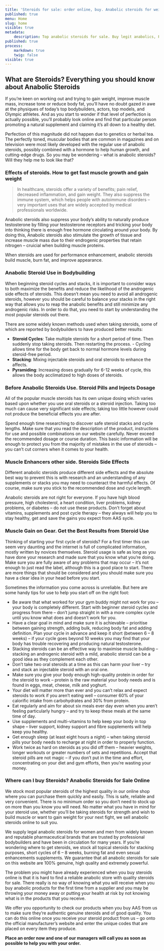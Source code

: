 ```yaml
---
title: 'Steroids for sale: order online, buy. Anabolic steroids for weight gain - results, effects.'
published: true
menu: Home
slug: home
visible: true
metadata:
    description: Top anabolic steroids for sale. Buy legit anabolics, PCT or supplementary solutions for the muscle gain by famous manufacturers. Order real steroids with no prescription on steroidline.com
published: true
process:
    markdown: true
    twig: false
visible: true
---
```


## **What are Steroids? Everything you should know about Anabolic Steroids**

If you’re keen on working out and trying to gain weight, improve muscle mass, increase tone or reduce body fat, you’ll have no doubt gazed in awe at the physiques of today’s top bodybuilders, actors, top models, and Olympic athletes. And as you start to wonder if that level of perfection is actually possible, you’ll probably look online and find that particular person promoting a natural supplement and claiming it’s all down to a healthy diet.

Perfection of this magnitude did not happen due to genetics or herbal tea. The perfectly toned, muscular bodies that are common in magazines and on television were most likely developed with the regular use of anabolic steroids, possibly combined with a hormone to help human growth, and cutting-edge drugs. So you may be wondering – what is anabolic steroids? Will they help me to look like that?

### **Effects of steroids. How to get fast muscle growth and gain weight**

> In healthcare, steroids offer a variety of benefits; pain relief, decreased inflammation, and gain weight. They also suppress the immune system, which helps people with autoimmune disorders – very important uses that are widely accepted by medical professionals worldwide.

Anabolic steroids also suppress your body’s ability to naturally produce testosterone by filling your testosterone receptors and tricking your body into thinking there is enough free hormone circulating around your body. By doing this, Anabolic steroids also stimulate the growth of tissue and increase muscle mass due to their endrogenic properties that retain nitrogen – cruicial when building muscle proteins.

When steroids are used for performance enhancement, anabolic steroids build muscle, burn fat, and improve appearance.

### **Anabolic Steroid Use in Bodybuilding**

When beginning steroid cycles and stacks, it is important to consider ways to both maximize the benefits and reduce the likelihood of the androgenic side effects of steroids. This doesn’t mean you need to avoid all androgenic steroids, however you should be careful to balance your stacks in the right way that allows you to reap the anabolic benefits and still minimize any androgenic risks. In order to do that, you need to start by understanding the most popular steroids out there.

There are some widely known methods used when taking steroids, some of which are reported by bodybuilders to have produced better results:
* **Steroid Cycles**: Take multiple steroids for a short period of time. Then suddenly stop taking steroids. Then restarting the process. - Cycling allows time for the body get back to normal hormone levels during steroid-free period.
* **Stacking**: Mixing injectable steroids and oral steroids to enhance the affects.
* **Pyramiding**: Increasing doses gradually for 6-12 weeks of cycle, this allows the body acclimatized to high doses of steroids.

### **Before Anabolic Steroids Use. Steroid Pills and Injects Dosage**

All of the popular muscle steroids has its own unique dosing which varies based upon whether you use oral steroids or a steroid injection. Taking too much can cause very significant side effects; taking too little however could not produce the beneficial effects you are after.

Spend enough time researching to discover safe steroid stacks and cycle lengths. Make sure that you read the description of the product, instructions for use and possible combinations on our website carefully. Never exceed the recommended dosage or course duration. This basic information will be enough to protect you from the majority of mistakes in the use of steroids – you can’t cut corners when it comes to your health.

### **Muscle Enhancers other side. Steroids Side Effects**

Different anabolic steroids produce different side effects and the absolute best way to prevent this is with research and an understanding of any supplements or stacks you may need to counteract the harmful effects. Of course, make sure you stick to the recommended dose and cycle length.

Anabolic steroids are not right for everyone. If you have high blood pressure, high cholesterol, a heart condition, liver problems, kidney problems, or diabetes – do not use these products.
Don’t forget about vitamins, supplements and post cycle therapy – they always will help you to stay healthy, get and save the gains you expect from AAS sycle.

### **Muscle Gain on Gear. Get the Best Results from Steroid Use**

Thinking of starting your first cycle of steroids? For a first timer this can seem very daunting and the internet is full of complicated information, mostly written by novices themselves. Steroid usage is safe as long as you have done your research and made sure that you know what you’re doing. Make sure you are fully aware of any problems that may occur – it’s not enough to just read the label, although this is a good place to start. There are more things that should be considered and you should make sure you have a clear idea in your head before you start.

Sometimes the information you come across is unreliable. But here are some handy tips for use to help you start off on the right foot:
* Be aware that what worked for your gym buddy might not work for you – your body is completely different. Start with beginner steroid cycles and progress from there – don’t jump straight in with a more complex cycle until you know what does and doesn’t work for you.
* Have a clear goal in mind and make sure it is achievable – prioritise between gaining strength, adding bulk, reducing body fat and adding definition. Plan your cycle in advance and keep it short (between 6 – 8 weeks) – if your cycle goes beyond 10 weeks you may find that your body has trouble recovering and producing natural testosterone.
* Stacking steroids can be an effective way to maximise muscle building – stacking an androgenic steroid with a mild, anabolic steroid can be a good idea as they complement each other.
* Don’t take two oral steroids at a time as this can harm your liver – try and stack an injectable steroid with an oral one.
* Make sure you give your body enough high-quality protein in order for the steroid to work – protein is the raw material your body needs and is found in eggs, meat, cheese, milk and yoghurt.
* Your diet will matter more than ever and you can’t relax and expect steroids to work if you aren’t eating well – consumer 60% of your calorific intake from carbohydrates and 30% from protein.
* Eat regularly and aim for about six meals ever day even when you aren’t feeling particularly hungry – and try to keep these meals at the same time of day.
* Use supplements and multi-vitamins to help keep your body in top shape – liver support, kidney support and fibre supplements will help keep you healthy.
* Get enough sleep (at least eight hours a night) – when taking steroid pills your body needs to recharge at night in order to properly function.
* Work twice as hard on steroids as you did off them – heavier weights, longer workouts or greater numbers of sets and repetitions. Accept that steroid pills are not magic – if you don’t put in the time and effort, concentrating on your diet and gym efforts, then you’re wasting your money.

### **Where can I buy Steroids? Anabolic Steroids for Sale Online**

We stock most popular steroids of the highest quality in our online shop where you can purchase them quickly and easily. This is safe, reliable and very convenient. There is no minimum order so you don’t need to stock up on more than you know you will need. No matter what you have in mind for your steroid use, whether you’ll be taking steroids for strength and wish to build muscle or want to gain weight for your next fight, we sell anabolic steroids online to suit you.

We supply legal anabolic steroids for women and men from widely known and reputable pharmaceutical brands that are trusted by professional bodybuilders and have been in circulation for many years. If you’re wondering where to get steroids, we stock all topical steroids for stacking purposes, short cycles of 6 – 8 weeks, burning fat and even sexual enhancements supplements. We guarantee that all anabolic steroids for sale on this website are 100% genuine, high quality and extremely powerful.

The problem you might have already experienced when you buy steroids online is that it is hard to find a reliable anabolic store with quality steroids for sale. There really is no way of knowing what you will receive when you buy anabolic products for the first time from a supplier and you may be throwing your money away or putting your health at risk by not knowing what is in the products that you receive.

We offer you opportunity to check our products when you buy AAS from us to make sure they’re authentic genuine steroids and of good quality. You can do this online once you receive your steroid product from us – go onto the official manufacturer’s website and enter the unique codes that are placed on every item they produce.

**Place an order now and one of our managers will call you as soon as possible to help you with your order.**
